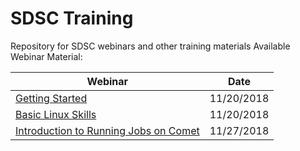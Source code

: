 # SDSC Training
Repository for SDSC webinars and other training materials
<a name="top">Available Webinar Material:

| Webinar|Date|
|---|---|
| [Getting Started](getting_started) | 11/20/2018 |
| [Basic Linux Skills](basic_linux_skills) | 11/20/2018 |
| [Introduction to Running Jobs on Comet](introduction-to-running-jobs-on-comet) | 11/27/2018 |

